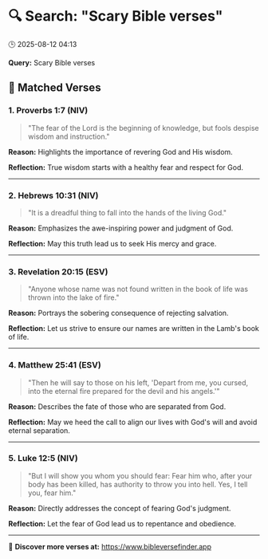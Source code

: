 # 🔍 Search: "Scary Bible verses"
🕒 2025-08-12 04:13

**Query:** Scary Bible verses

## 📖 Matched Verses

### 1. Proverbs 1:7 (NIV)
> "The fear of the Lord is the beginning of knowledge, but fools despise wisdom and instruction."

**Reason:** Highlights the importance of revering God and His wisdom.

**Reflection:** True wisdom starts with a healthy fear and respect for God.

---

### 2. Hebrews 10:31 (NIV)
> "It is a dreadful thing to fall into the hands of the living God."

**Reason:** Emphasizes the awe-inspiring power and judgment of God.

**Reflection:** May this truth lead us to seek His mercy and grace.

---

### 3. Revelation 20:15 (ESV)
> "Anyone whose name was not found written in the book of life was thrown into the lake of fire."

**Reason:** Portrays the sobering consequence of rejecting salvation.

**Reflection:** Let us strive to ensure our names are written in the Lamb's book of life.

---

### 4. Matthew 25:41 (ESV)
> "Then he will say to those on his left, 'Depart from me, you cursed, into the eternal fire prepared for the devil and his angels.'"

**Reason:** Describes the fate of those who are separated from God.

**Reflection:** May we heed the call to align our lives with God's will and avoid eternal separation.

---

### 5. Luke 12:5 (NIV)
> "But I will show you whom you should fear: Fear him who, after your body has been killed, has authority to throw you into hell. Yes, I tell you, fear him."

**Reason:** Directly addresses the concept of fearing God's judgment.

**Reflection:** Let the fear of God lead us to repentance and obedience.

---

🔗 **Discover more verses at:** https://www.bibleversefinder.app
